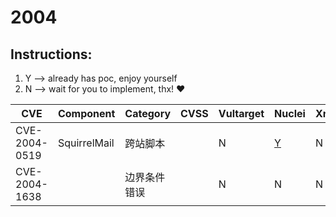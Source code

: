 # 2004

## Instructions:

1. Y --> already has poc, enjoy yourself
2. N --> wait for you to implement, thx! :heart:

| CVE | Component | Category | CVSS | Vultarget | Nuclei | Xray | pocsuite2 | pocsuite3 | goby | others |
|-----|-----------|----------|------|-----------|--------|------|-----------|-----------|------|--------|
| CVE-2004-0519 | SquirrelMail | 跨站脚本 |  | N | [Y](CVE-2004-0519/poc/nuclei/) | N | N | N | N | [Y](CVE-2004-0519/poc/others/) |
| CVE-2004-1638 |  | 边界条件错误 |  | N | N | N | [Y](CVE-2004-1638/poc/pocsuite2/) | N | N | [Y](CVE-2004-1638/poc/others/) |
